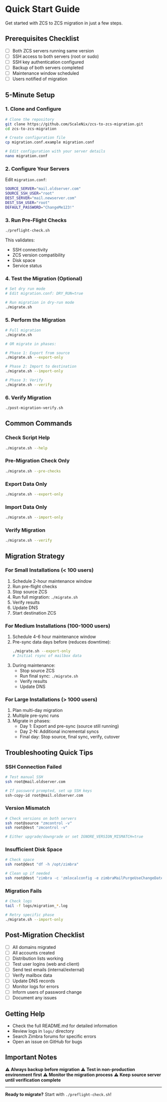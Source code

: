 # Quick Start Guide

Get started with ZCS to ZCS migration in just a few steps.

## Prerequisites Checklist

- [ ] Both ZCS servers running same version
- [ ] SSH access to both servers (root or sudo)
- [ ] SSH key authentication configured
- [ ] Backup of both servers completed
- [ ] Maintenance window scheduled
- [ ] Users notified of migration

## 5-Minute Setup

### 1. Clone and Configure

```bash
# Clone the repository
git clone https://github.com/ScaleNix/zcs-to-zcs-migration.git
cd zcs-to-zcs-migration

# Create configuration file
cp migration.conf.example migration.conf

# Edit configuration with your server details
nano migration.conf
```

### 2. Configure Your Servers

Edit `migration.conf`:

```bash
SOURCE_SERVER="mail.oldserver.com"
SOURCE_SSH_USER="root"
DEST_SERVER="mail.newserver.com"
DEST_SSH_USER="root"
DEFAULT_PASSWORD="ChangeMe123!"
```

### 3. Run Pre-Flight Checks

```bash
./preflight-check.sh
```

This validates:
- SSH connectivity
- ZCS version compatibility
- Disk space
- Service status

### 4. Test the Migration (Optional)

```bash
# Set dry run mode
# Edit migration.conf: DRY_RUN=true

# Run migration in dry-run mode
./migrate.sh
```

### 5. Perform the Migration

```bash
# Full migration
./migrate.sh

# OR migrate in phases:

# Phase 1: Export from source
./migrate.sh --export-only

# Phase 2: Import to destination
./migrate.sh --import-only

# Phase 3: Verify
./migrate.sh --verify
```

### 6. Verify Migration

```bash
./post-migration-verify.sh
```

## Common Commands

### Check Script Help
```bash
./migrate.sh --help
```

### Pre-Migration Check Only
```bash
./migrate.sh --pre-checks
```

### Export Data Only
```bash
./migrate.sh --export-only
```

### Import Data Only
```bash
./migrate.sh --import-only
```

### Verify Migration
```bash
./migrate.sh --verify
```

## Migration Strategy

### For Small Installations (< 100 users)

1. Schedule 2-hour maintenance window
2. Run pre-flight checks
3. Stop source ZCS
4. Run full migration: `./migrate.sh`
5. Verify results
6. Update DNS
7. Start destination ZCS

### For Medium Installations (100-1000 users)

1. Schedule 4-6 hour maintenance window
2. Pre-sync data days before (reduces downtime):
   ```bash
   ./migrate.sh --export-only
   # Initial rsync of mailbox data
   ```
3. During maintenance:
   - Stop source ZCS
   - Run final sync: `./migrate.sh`
   - Verify results
   - Update DNS

### For Large Installations (> 1000 users)

1. Plan multi-day migration
2. Multiple pre-sync runs
3. Migrate in phases:
   - Day 1: Export and pre-sync (source still running)
   - Day 2-N: Additional incremental syncs
   - Final day: Stop source, final sync, verify, cutover

## Troubleshooting Quick Tips

### SSH Connection Failed
```bash
# Test manual SSH
ssh root@mail.oldserver.com

# If password prompted, set up SSH keys
ssh-copy-id root@mail.oldserver.com
```

### Version Mismatch
```bash
# Check versions on both servers
ssh root@source "zmcontrol -v"
ssh root@dest "zmcontrol -v"

# Either upgrade/downgrade or set IGNORE_VERSION_MISMATCH=true
```

### Insufficient Disk Space
```bash
# Check space
ssh root@dest "df -h /opt/zimbra"

# Clean up if needed
ssh root@dest "zimbra -c 'zmlocalconfig -e zimbraMailPurgeUseChangeDateForTrash=TRUE'"
```

### Migration Fails
```bash
# Check logs
tail -f logs/migration_*.log

# Retry specific phase
./migrate.sh --import-only
```

## Post-Migration Checklist

- [ ] All domains migrated
- [ ] All accounts created
- [ ] Distribution lists working
- [ ] Test user logins (web and client)
- [ ] Send test emails (internal/external)
- [ ] Verify mailbox data
- [ ] Update DNS records
- [ ] Monitor logs for errors
- [ ] Inform users of password change
- [ ] Document any issues

## Getting Help

- Check the full README.md for detailed information
- Review logs in `logs/` directory
- Search Zimbra forums for specific errors
- Open an issue on GitHub for bugs

## Important Notes

⚠️ **Always backup before migration**
⚠️ **Test in non-production environment first**
⚠️ **Monitor the migration process**
⚠️ **Keep source server until verification complete**

---

**Ready to migrate?** Start with `./preflight-check.sh`!

